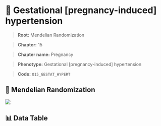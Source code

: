 # 🧪 Gestational [pregnancy-induced] hypertension

> **Root:** Mendelian Randomization

> **Chapter:** 15  

> **Chapter name:** Pregnancy

> **Phenotype:** Gestational [pregnancy-induced] hypertension  

> **Code:** `O15_GESTAT_HYPERT`

## 🧬 Mendelian Randomization  

<img src="/MR/Figures/Forward/O15_GESTAT_HYPERT.png"/>

## 📊 Data Table

<CsvTableMRF src="/MR_Data/Forward/O15_GESTAT_HYPERT.csv"/>
